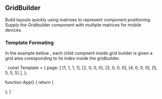 ## GridBuilder

Build layouts quickly using matrixes to represent component positioning. Supply the Gridbuilder component with multiple matrices for mobile devices.

### Template Formating

In the example bellow , each child compnent inside grid builder is given a grid area coresponding to its index inside the gridbuilder.

`
const Template = {
page: [
[1, 1, 1, 1],
[2, 0, 0, 0],
[3, 0, 0, 0],
[4, 0, 0, 0],
[5, 5, 5, 5]
],
};

function App() {
return (
<div className="App">
<GridBuilder
style={{ minHeight: "100%", minWidth: "100%" }}
gridGap="1em"
template={Template.page} >
<GridBuilder gridGap="1em" template={Template.dash}>
<Dummy bg={["blue", "black"]} />
<Dummy bg="blue" />
<Dummy bg="blue" />
</GridBuilder>
<Dummy bg="brown" />
<Dummy bg="pink" />
<Dummy bg="pink" />
<Dummy bg="pink" />
<Dummy bg="pink" />
</GridBuilder>
</div>
);
}
`
